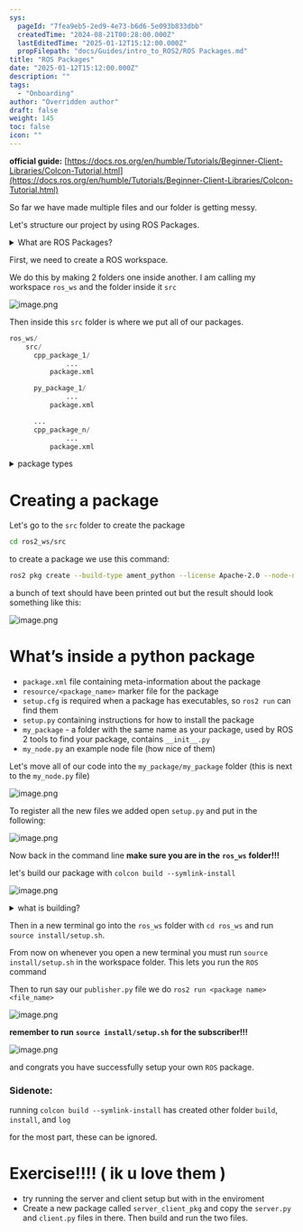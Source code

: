 ```yaml
---
sys:
  pageId: "7fea9eb5-2ed9-4e73-b6d6-5e093b833dbb"
  createdTime: "2024-08-21T00:28:00.000Z"
  lastEditedTime: "2025-01-12T15:12:00.000Z"
  propFilepath: "docs/Guides/intro_to_ROS2/ROS Packages.md"
title: "ROS Packages"
date: "2025-01-12T15:12:00.000Z"
description: ""
tags:
  - "Onboarding"
author: "Overridden author"
draft: false
weight: 145
toc: false
icon: ""
---
```


**official guide:** [https://docs.ros.org/en/humble/Tutorials/Beginner-Client-Libraries/Colcon-Tutorial.html](https://docs.ros.org/en/humble/Tutorials/Beginner-Client-Libraries/Colcon-Tutorial.html)

So far we have made multiple files and our folder is getting messy.

Let's structure our project by using ROS Packages.

<details>

<summary>What are ROS Packages?</summary>

ROS Packages are, as the name implies, packages of code that are highly sharable between ROS developers.

They consist of a folder, `package.xml` file, and source code

```python
      cpp_package_1/
		      ... imagine much code files here ..
          package.xml
```

</details>

First, we need to create a ROS workspace.

We do this by making 2 folders one inside another. I am calling my workspace `ros_ws` and the folder inside it `src`

![image.png](https://prod-files-secure.s3.us-west-2.amazonaws.com/d518164a-d88e-44d1-a4ee-3adb3bd8bce0/70706947-fd18-4537-a67b-e12946812d31/image.png?X-Amz-Algorithm=AWS4-HMAC-SHA256&X-Amz-Content-Sha256=UNSIGNED-PAYLOAD&X-Amz-Credential=ASIAZI2LB4666M2XXHWF%2F20250427%2Fus-west-2%2Fs3%2Faws4_request&X-Amz-Date=20250427T100752Z&X-Amz-Expires=3600&X-Amz-Security-Token=IQoJb3JpZ2luX2VjEMD%2F%2F%2F%2F%2F%2F%2F%2F%2F%2FwEaCXVzLXdlc3QtMiJHMEUCIQD3tunPaKBEgkFEpLgGn1YwvN8q24Y7uyLvECVITXEMNQIgbWuFa39hBk6xxXwxg%2Bmqr0cus0cAFdlgLHG5TyIDtJwq%2FwMIWRAAGgw2Mzc0MjMxODM4MDUiDLr1dvt01Eg%2FIAvObCrcAwirvg6ThtzbfhTZFLrzdZ%2FZsqDGXMbQre19vDEfDbehx1c85JxkXIqnzzKIy0coKLnN4vttbDvztf%2F1KZqXs%2FF5dN%2Bw11xwu2W8QQXJRzEqbUT6X0ZBVsw0A6%2FoEEpHNmRXC3z4Asj5kE6vIpCnYXcF%2Bqeq916ep4Dtoc6Cbdr3LWkgO3%2FwgfO5LOs7VNMMge079BkoAbASVprTToTd3QDPX4KYc8Xdrf61GDCpmcfVNOstdBwSRnVfO6UXR%2FvxMhfidl55hGUFkGDz2daapUBrt4WdXrlIEU5foga6NH%2Bb9KoZqXNdJy3uGzmYr8sDPW4F5%2BHp3CFS3%2Bf007Q7hbmWLYKuLUauezvYo8qalWroN93Bg89kvTi4AHpCp3RdDksLNWDwSjbNyg9bA5KrVQ1OhJx7jGCaGTiSZ1WxAfFuLT2oqcwsgKY9tlSsPTvjtVu0ldu1tDlc8iywUeC3Y8PqcLBSPJ05QvAQUecctwWLOVx0HHL%2FOB%2BkO%2FjIJtBSN4CNSDx0hsF%2F1uPqC3lzbjl1gLZExECJHXgaxtnOWK6Elzzs2eIZPyeawLTGtafQ5%2BxEi5WA%2BawpPuzRPK6TOa2ZY2cqOuAJdXT65BCk6gy58xTOUWXR0DvmqdVjMO%2FKt8AGOqUBjYmaLFNmQK0gpeBY8hKKvN%2FZ5x%2FNneF1OC5JEuHRcp6uM2ayblQRufsNcLaQrK8kJucI81uPrGZmZezoS30Sl40I9jiaTwrczbCGqT9DfMY9L%2FzHCdwFuvVE0O2t6dDFQ7WK50iJTXG2ttw5RydtcA0SqpywvuTrYAR%2BFQABXydOCR7sZThRtAj8T1WEgeWuzeAuleIehA5JklR0ZY5JuAMyScaa&X-Amz-Signature=b1cab8001cece85ba25206c2862b416039d42752f61f7a62efee61de7fa66914&X-Amz-SignedHeaders=host&x-id=GetObject)

Then inside this `src` folder is where we put all of our packages.

```python
ros_ws/
    src/
      cpp_package_1/
		      ...
          package.xml

      py_package_1/
		      ...
          package.xml

      ...
      cpp_package_n/
		      ...
          package.xml

```

<details>

<summary>package types</summary>

packages can be either `C++` or python.

the intern file structure is different for each but for this guide we will stick to creating python packages

</details>

# Creating a package

Let's go to the `src` folder to create the package

```bash
cd ros2_ws/src
```

to create a package we use this command:

```bash
ros2 pkg create --build-type ament_python --license Apache-2.0 --node-name my_node my_package
```

a bunch of text should have been printed out but the result should look something like this:

![image.png](https://prod-files-secure.s3.us-west-2.amazonaws.com/d518164a-d88e-44d1-a4ee-3adb3bd8bce0/e6cf1e3f-8512-4a3e-b131-079f800bf3e8/image.png?X-Amz-Algorithm=AWS4-HMAC-SHA256&X-Amz-Content-Sha256=UNSIGNED-PAYLOAD&X-Amz-Credential=ASIAZI2LB4666M2XXHWF%2F20250427%2Fus-west-2%2Fs3%2Faws4_request&X-Amz-Date=20250427T100752Z&X-Amz-Expires=3600&X-Amz-Security-Token=IQoJb3JpZ2luX2VjEMD%2F%2F%2F%2F%2F%2F%2F%2F%2F%2FwEaCXVzLXdlc3QtMiJHMEUCIQD3tunPaKBEgkFEpLgGn1YwvN8q24Y7uyLvECVITXEMNQIgbWuFa39hBk6xxXwxg%2Bmqr0cus0cAFdlgLHG5TyIDtJwq%2FwMIWRAAGgw2Mzc0MjMxODM4MDUiDLr1dvt01Eg%2FIAvObCrcAwirvg6ThtzbfhTZFLrzdZ%2FZsqDGXMbQre19vDEfDbehx1c85JxkXIqnzzKIy0coKLnN4vttbDvztf%2F1KZqXs%2FF5dN%2Bw11xwu2W8QQXJRzEqbUT6X0ZBVsw0A6%2FoEEpHNmRXC3z4Asj5kE6vIpCnYXcF%2Bqeq916ep4Dtoc6Cbdr3LWkgO3%2FwgfO5LOs7VNMMge079BkoAbASVprTToTd3QDPX4KYc8Xdrf61GDCpmcfVNOstdBwSRnVfO6UXR%2FvxMhfidl55hGUFkGDz2daapUBrt4WdXrlIEU5foga6NH%2Bb9KoZqXNdJy3uGzmYr8sDPW4F5%2BHp3CFS3%2Bf007Q7hbmWLYKuLUauezvYo8qalWroN93Bg89kvTi4AHpCp3RdDksLNWDwSjbNyg9bA5KrVQ1OhJx7jGCaGTiSZ1WxAfFuLT2oqcwsgKY9tlSsPTvjtVu0ldu1tDlc8iywUeC3Y8PqcLBSPJ05QvAQUecctwWLOVx0HHL%2FOB%2BkO%2FjIJtBSN4CNSDx0hsF%2F1uPqC3lzbjl1gLZExECJHXgaxtnOWK6Elzzs2eIZPyeawLTGtafQ5%2BxEi5WA%2BawpPuzRPK6TOa2ZY2cqOuAJdXT65BCk6gy58xTOUWXR0DvmqdVjMO%2FKt8AGOqUBjYmaLFNmQK0gpeBY8hKKvN%2FZ5x%2FNneF1OC5JEuHRcp6uM2ayblQRufsNcLaQrK8kJucI81uPrGZmZezoS30Sl40I9jiaTwrczbCGqT9DfMY9L%2FzHCdwFuvVE0O2t6dDFQ7WK50iJTXG2ttw5RydtcA0SqpywvuTrYAR%2BFQABXydOCR7sZThRtAj8T1WEgeWuzeAuleIehA5JklR0ZY5JuAMyScaa&X-Amz-Signature=d6b663a54b7c610f72bf67664d03fcbb4e708ae7a08a3adf198f20fe74fe43dd&X-Amz-SignedHeaders=host&x-id=GetObject)

# What’s inside a python package

- `package.xml` file containing meta-information about the package
- `resource/<package_name>` marker file for the package
- `setup.cfg` is required when a package has executables, so `ros2 run` can find them
- `setup.py` containing instructions for how to install the package
- `my_package` - a folder with the same name as your package, used by ROS 2 tools to find your package, contains `__init__.py`
- `my_node.py` an example node file (how nice of them)

Let's move all of our code into the `my_package/my_package` folder (this is next to the `my_node.py` file)

![image.png](https://prod-files-secure.s3.us-west-2.amazonaws.com/d518164a-d88e-44d1-a4ee-3adb3bd8bce0/9ce58f11-0da9-4d3e-b86d-506a9685d378/image.png?X-Amz-Algorithm=AWS4-HMAC-SHA256&X-Amz-Content-Sha256=UNSIGNED-PAYLOAD&X-Amz-Credential=ASIAZI2LB4666M2XXHWF%2F20250427%2Fus-west-2%2Fs3%2Faws4_request&X-Amz-Date=20250427T100752Z&X-Amz-Expires=3600&X-Amz-Security-Token=IQoJb3JpZ2luX2VjEMD%2F%2F%2F%2F%2F%2F%2F%2F%2F%2FwEaCXVzLXdlc3QtMiJHMEUCIQD3tunPaKBEgkFEpLgGn1YwvN8q24Y7uyLvECVITXEMNQIgbWuFa39hBk6xxXwxg%2Bmqr0cus0cAFdlgLHG5TyIDtJwq%2FwMIWRAAGgw2Mzc0MjMxODM4MDUiDLr1dvt01Eg%2FIAvObCrcAwirvg6ThtzbfhTZFLrzdZ%2FZsqDGXMbQre19vDEfDbehx1c85JxkXIqnzzKIy0coKLnN4vttbDvztf%2F1KZqXs%2FF5dN%2Bw11xwu2W8QQXJRzEqbUT6X0ZBVsw0A6%2FoEEpHNmRXC3z4Asj5kE6vIpCnYXcF%2Bqeq916ep4Dtoc6Cbdr3LWkgO3%2FwgfO5LOs7VNMMge079BkoAbASVprTToTd3QDPX4KYc8Xdrf61GDCpmcfVNOstdBwSRnVfO6UXR%2FvxMhfidl55hGUFkGDz2daapUBrt4WdXrlIEU5foga6NH%2Bb9KoZqXNdJy3uGzmYr8sDPW4F5%2BHp3CFS3%2Bf007Q7hbmWLYKuLUauezvYo8qalWroN93Bg89kvTi4AHpCp3RdDksLNWDwSjbNyg9bA5KrVQ1OhJx7jGCaGTiSZ1WxAfFuLT2oqcwsgKY9tlSsPTvjtVu0ldu1tDlc8iywUeC3Y8PqcLBSPJ05QvAQUecctwWLOVx0HHL%2FOB%2BkO%2FjIJtBSN4CNSDx0hsF%2F1uPqC3lzbjl1gLZExECJHXgaxtnOWK6Elzzs2eIZPyeawLTGtafQ5%2BxEi5WA%2BawpPuzRPK6TOa2ZY2cqOuAJdXT65BCk6gy58xTOUWXR0DvmqdVjMO%2FKt8AGOqUBjYmaLFNmQK0gpeBY8hKKvN%2FZ5x%2FNneF1OC5JEuHRcp6uM2ayblQRufsNcLaQrK8kJucI81uPrGZmZezoS30Sl40I9jiaTwrczbCGqT9DfMY9L%2FzHCdwFuvVE0O2t6dDFQ7WK50iJTXG2ttw5RydtcA0SqpywvuTrYAR%2BFQABXydOCR7sZThRtAj8T1WEgeWuzeAuleIehA5JklR0ZY5JuAMyScaa&X-Amz-Signature=41aef593bcb169856d0d519a0436636a611404635a484a5062bcc5dd3d21e4be&X-Amz-SignedHeaders=host&x-id=GetObject)

To register all the new files we added open `setup.py` and put in the following:

![image.png](https://prod-files-secure.s3.us-west-2.amazonaws.com/d518164a-d88e-44d1-a4ee-3adb3bd8bce0/1cd7c262-4cae-4496-9d75-c178537d24a2/image.png?X-Amz-Algorithm=AWS4-HMAC-SHA256&X-Amz-Content-Sha256=UNSIGNED-PAYLOAD&X-Amz-Credential=ASIAZI2LB4666M2XXHWF%2F20250427%2Fus-west-2%2Fs3%2Faws4_request&X-Amz-Date=20250427T100752Z&X-Amz-Expires=3600&X-Amz-Security-Token=IQoJb3JpZ2luX2VjEMD%2F%2F%2F%2F%2F%2F%2F%2F%2F%2FwEaCXVzLXdlc3QtMiJHMEUCIQD3tunPaKBEgkFEpLgGn1YwvN8q24Y7uyLvECVITXEMNQIgbWuFa39hBk6xxXwxg%2Bmqr0cus0cAFdlgLHG5TyIDtJwq%2FwMIWRAAGgw2Mzc0MjMxODM4MDUiDLr1dvt01Eg%2FIAvObCrcAwirvg6ThtzbfhTZFLrzdZ%2FZsqDGXMbQre19vDEfDbehx1c85JxkXIqnzzKIy0coKLnN4vttbDvztf%2F1KZqXs%2FF5dN%2Bw11xwu2W8QQXJRzEqbUT6X0ZBVsw0A6%2FoEEpHNmRXC3z4Asj5kE6vIpCnYXcF%2Bqeq916ep4Dtoc6Cbdr3LWkgO3%2FwgfO5LOs7VNMMge079BkoAbASVprTToTd3QDPX4KYc8Xdrf61GDCpmcfVNOstdBwSRnVfO6UXR%2FvxMhfidl55hGUFkGDz2daapUBrt4WdXrlIEU5foga6NH%2Bb9KoZqXNdJy3uGzmYr8sDPW4F5%2BHp3CFS3%2Bf007Q7hbmWLYKuLUauezvYo8qalWroN93Bg89kvTi4AHpCp3RdDksLNWDwSjbNyg9bA5KrVQ1OhJx7jGCaGTiSZ1WxAfFuLT2oqcwsgKY9tlSsPTvjtVu0ldu1tDlc8iywUeC3Y8PqcLBSPJ05QvAQUecctwWLOVx0HHL%2FOB%2BkO%2FjIJtBSN4CNSDx0hsF%2F1uPqC3lzbjl1gLZExECJHXgaxtnOWK6Elzzs2eIZPyeawLTGtafQ5%2BxEi5WA%2BawpPuzRPK6TOa2ZY2cqOuAJdXT65BCk6gy58xTOUWXR0DvmqdVjMO%2FKt8AGOqUBjYmaLFNmQK0gpeBY8hKKvN%2FZ5x%2FNneF1OC5JEuHRcp6uM2ayblQRufsNcLaQrK8kJucI81uPrGZmZezoS30Sl40I9jiaTwrczbCGqT9DfMY9L%2FzHCdwFuvVE0O2t6dDFQ7WK50iJTXG2ttw5RydtcA0SqpywvuTrYAR%2BFQABXydOCR7sZThRtAj8T1WEgeWuzeAuleIehA5JklR0ZY5JuAMyScaa&X-Amz-Signature=232e7588c75cb9dd67667d778916964417373c029fd17107aef954adb27068fa&X-Amz-SignedHeaders=host&x-id=GetObject)

Now back in the command line **make sure you are in the** **`ros_ws`** **folder!!!**

let's build our package with `colcon build --symlink-install`

![image.png](https://prod-files-secure.s3.us-west-2.amazonaws.com/d518164a-d88e-44d1-a4ee-3adb3bd8bce0/2f2a0d27-b173-48fd-b189-5f5c0ce65619/image.png?X-Amz-Algorithm=AWS4-HMAC-SHA256&X-Amz-Content-Sha256=UNSIGNED-PAYLOAD&X-Amz-Credential=ASIAZI2LB4666M2XXHWF%2F20250427%2Fus-west-2%2Fs3%2Faws4_request&X-Amz-Date=20250427T100752Z&X-Amz-Expires=3600&X-Amz-Security-Token=IQoJb3JpZ2luX2VjEMD%2F%2F%2F%2F%2F%2F%2F%2F%2F%2FwEaCXVzLXdlc3QtMiJHMEUCIQD3tunPaKBEgkFEpLgGn1YwvN8q24Y7uyLvECVITXEMNQIgbWuFa39hBk6xxXwxg%2Bmqr0cus0cAFdlgLHG5TyIDtJwq%2FwMIWRAAGgw2Mzc0MjMxODM4MDUiDLr1dvt01Eg%2FIAvObCrcAwirvg6ThtzbfhTZFLrzdZ%2FZsqDGXMbQre19vDEfDbehx1c85JxkXIqnzzKIy0coKLnN4vttbDvztf%2F1KZqXs%2FF5dN%2Bw11xwu2W8QQXJRzEqbUT6X0ZBVsw0A6%2FoEEpHNmRXC3z4Asj5kE6vIpCnYXcF%2Bqeq916ep4Dtoc6Cbdr3LWkgO3%2FwgfO5LOs7VNMMge079BkoAbASVprTToTd3QDPX4KYc8Xdrf61GDCpmcfVNOstdBwSRnVfO6UXR%2FvxMhfidl55hGUFkGDz2daapUBrt4WdXrlIEU5foga6NH%2Bb9KoZqXNdJy3uGzmYr8sDPW4F5%2BHp3CFS3%2Bf007Q7hbmWLYKuLUauezvYo8qalWroN93Bg89kvTi4AHpCp3RdDksLNWDwSjbNyg9bA5KrVQ1OhJx7jGCaGTiSZ1WxAfFuLT2oqcwsgKY9tlSsPTvjtVu0ldu1tDlc8iywUeC3Y8PqcLBSPJ05QvAQUecctwWLOVx0HHL%2FOB%2BkO%2FjIJtBSN4CNSDx0hsF%2F1uPqC3lzbjl1gLZExECJHXgaxtnOWK6Elzzs2eIZPyeawLTGtafQ5%2BxEi5WA%2BawpPuzRPK6TOa2ZY2cqOuAJdXT65BCk6gy58xTOUWXR0DvmqdVjMO%2FKt8AGOqUBjYmaLFNmQK0gpeBY8hKKvN%2FZ5x%2FNneF1OC5JEuHRcp6uM2ayblQRufsNcLaQrK8kJucI81uPrGZmZezoS30Sl40I9jiaTwrczbCGqT9DfMY9L%2FzHCdwFuvVE0O2t6dDFQ7WK50iJTXG2ttw5RydtcA0SqpywvuTrYAR%2BFQABXydOCR7sZThRtAj8T1WEgeWuzeAuleIehA5JklR0ZY5JuAMyScaa&X-Amz-Signature=c0bf922aa1f199ab9bb61052d156deb36e75a618da6460e2430bd0825d9f2813&X-Amz-SignedHeaders=host&x-id=GetObject)

<details>

<summary>what is building?</summary>

if you are a CS major at Rose-Hulman you will learn the answer to this in CSSE132

but TLDR; is it combines all the code files into one program that can be run easily 

</details>

Then in a new terminal go into the `ros_ws` folder with `cd ros_ws` and run `source install/setup.sh`. 

From now on whenever you open a new terminal you must run `source install/setup.sh` in the workspace folder. This lets you run the `ROS` command

Then to run say our `publisher.py` file we do `ros2 run <package name> <file_name>`

![image.png](https://prod-files-secure.s3.us-west-2.amazonaws.com/d518164a-d88e-44d1-a4ee-3adb3bd8bce0/4f4b1219-3a44-4632-aa0a-ce3471699f59/image.png?X-Amz-Algorithm=AWS4-HMAC-SHA256&X-Amz-Content-Sha256=UNSIGNED-PAYLOAD&X-Amz-Credential=ASIAZI2LB4666M2XXHWF%2F20250427%2Fus-west-2%2Fs3%2Faws4_request&X-Amz-Date=20250427T100752Z&X-Amz-Expires=3600&X-Amz-Security-Token=IQoJb3JpZ2luX2VjEMD%2F%2F%2F%2F%2F%2F%2F%2F%2F%2FwEaCXVzLXdlc3QtMiJHMEUCIQD3tunPaKBEgkFEpLgGn1YwvN8q24Y7uyLvECVITXEMNQIgbWuFa39hBk6xxXwxg%2Bmqr0cus0cAFdlgLHG5TyIDtJwq%2FwMIWRAAGgw2Mzc0MjMxODM4MDUiDLr1dvt01Eg%2FIAvObCrcAwirvg6ThtzbfhTZFLrzdZ%2FZsqDGXMbQre19vDEfDbehx1c85JxkXIqnzzKIy0coKLnN4vttbDvztf%2F1KZqXs%2FF5dN%2Bw11xwu2W8QQXJRzEqbUT6X0ZBVsw0A6%2FoEEpHNmRXC3z4Asj5kE6vIpCnYXcF%2Bqeq916ep4Dtoc6Cbdr3LWkgO3%2FwgfO5LOs7VNMMge079BkoAbASVprTToTd3QDPX4KYc8Xdrf61GDCpmcfVNOstdBwSRnVfO6UXR%2FvxMhfidl55hGUFkGDz2daapUBrt4WdXrlIEU5foga6NH%2Bb9KoZqXNdJy3uGzmYr8sDPW4F5%2BHp3CFS3%2Bf007Q7hbmWLYKuLUauezvYo8qalWroN93Bg89kvTi4AHpCp3RdDksLNWDwSjbNyg9bA5KrVQ1OhJx7jGCaGTiSZ1WxAfFuLT2oqcwsgKY9tlSsPTvjtVu0ldu1tDlc8iywUeC3Y8PqcLBSPJ05QvAQUecctwWLOVx0HHL%2FOB%2BkO%2FjIJtBSN4CNSDx0hsF%2F1uPqC3lzbjl1gLZExECJHXgaxtnOWK6Elzzs2eIZPyeawLTGtafQ5%2BxEi5WA%2BawpPuzRPK6TOa2ZY2cqOuAJdXT65BCk6gy58xTOUWXR0DvmqdVjMO%2FKt8AGOqUBjYmaLFNmQK0gpeBY8hKKvN%2FZ5x%2FNneF1OC5JEuHRcp6uM2ayblQRufsNcLaQrK8kJucI81uPrGZmZezoS30Sl40I9jiaTwrczbCGqT9DfMY9L%2FzHCdwFuvVE0O2t6dDFQ7WK50iJTXG2ttw5RydtcA0SqpywvuTrYAR%2BFQABXydOCR7sZThRtAj8T1WEgeWuzeAuleIehA5JklR0ZY5JuAMyScaa&X-Amz-Signature=6a93fd640f95be432fea2652c7641ebf35fa7bf73bbabce0f46788c3e9822590&X-Amz-SignedHeaders=host&x-id=GetObject)

**remember to run** **`source install/setup.sh`** **for the subscriber!!!**

![image.png](https://prod-files-secure.s3.us-west-2.amazonaws.com/d518164a-d88e-44d1-a4ee-3adb3bd8bce0/02121119-dad4-49ec-8356-c956108b4243/image.png?X-Amz-Algorithm=AWS4-HMAC-SHA256&X-Amz-Content-Sha256=UNSIGNED-PAYLOAD&X-Amz-Credential=ASIAZI2LB4666M2XXHWF%2F20250427%2Fus-west-2%2Fs3%2Faws4_request&X-Amz-Date=20250427T100752Z&X-Amz-Expires=3600&X-Amz-Security-Token=IQoJb3JpZ2luX2VjEMD%2F%2F%2F%2F%2F%2F%2F%2F%2F%2FwEaCXVzLXdlc3QtMiJHMEUCIQD3tunPaKBEgkFEpLgGn1YwvN8q24Y7uyLvECVITXEMNQIgbWuFa39hBk6xxXwxg%2Bmqr0cus0cAFdlgLHG5TyIDtJwq%2FwMIWRAAGgw2Mzc0MjMxODM4MDUiDLr1dvt01Eg%2FIAvObCrcAwirvg6ThtzbfhTZFLrzdZ%2FZsqDGXMbQre19vDEfDbehx1c85JxkXIqnzzKIy0coKLnN4vttbDvztf%2F1KZqXs%2FF5dN%2Bw11xwu2W8QQXJRzEqbUT6X0ZBVsw0A6%2FoEEpHNmRXC3z4Asj5kE6vIpCnYXcF%2Bqeq916ep4Dtoc6Cbdr3LWkgO3%2FwgfO5LOs7VNMMge079BkoAbASVprTToTd3QDPX4KYc8Xdrf61GDCpmcfVNOstdBwSRnVfO6UXR%2FvxMhfidl55hGUFkGDz2daapUBrt4WdXrlIEU5foga6NH%2Bb9KoZqXNdJy3uGzmYr8sDPW4F5%2BHp3CFS3%2Bf007Q7hbmWLYKuLUauezvYo8qalWroN93Bg89kvTi4AHpCp3RdDksLNWDwSjbNyg9bA5KrVQ1OhJx7jGCaGTiSZ1WxAfFuLT2oqcwsgKY9tlSsPTvjtVu0ldu1tDlc8iywUeC3Y8PqcLBSPJ05QvAQUecctwWLOVx0HHL%2FOB%2BkO%2FjIJtBSN4CNSDx0hsF%2F1uPqC3lzbjl1gLZExECJHXgaxtnOWK6Elzzs2eIZPyeawLTGtafQ5%2BxEi5WA%2BawpPuzRPK6TOa2ZY2cqOuAJdXT65BCk6gy58xTOUWXR0DvmqdVjMO%2FKt8AGOqUBjYmaLFNmQK0gpeBY8hKKvN%2FZ5x%2FNneF1OC5JEuHRcp6uM2ayblQRufsNcLaQrK8kJucI81uPrGZmZezoS30Sl40I9jiaTwrczbCGqT9DfMY9L%2FzHCdwFuvVE0O2t6dDFQ7WK50iJTXG2ttw5RydtcA0SqpywvuTrYAR%2BFQABXydOCR7sZThRtAj8T1WEgeWuzeAuleIehA5JklR0ZY5JuAMyScaa&X-Amz-Signature=4541e086f3064e9bbc588a6622ed32192730bf75ae4d997553cc905af885e7f0&X-Amz-SignedHeaders=host&x-id=GetObject)

and congrats you have successfully setup your own `ROS` package.

### Sidenote:

running `colcon build --symlink-install` has created other folder `build`, `install`, and `log`

for the most part, these can be ignored.

# Exercise!!!! ( ik u love them )

- try running the server and client setup but with in the enviroment
- Create a new package called `server_client_pkg` and copy the `server.py` and `client.py` files in there. Then build and run the two files.
